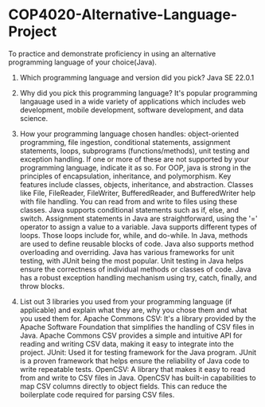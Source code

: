 # COP4020-Alternative-Language-Project
To practice and demonstrate proficiency in using an alternative programming language of your choice(Java).

1. Which programming language and version did you pick?
Java SE 22.0.1

2. Why did you pick this programming language?
It's popular programming langauage used in a wide variety of applications which includes web development, mobile development, software development, and data science.

3. How your programming language chosen handles: object-oriented programming, file ingestion, conditional statements, assignment statements, loops, subprograms (functions/methods), unit testing and exception handling. If one or more of these are not supported by your programming language, indicate it as so. 
For OOP, java is strong in the principles of encapsulation, inheritance, and polymorphism. Key features include classes, objects, inheritance, and abstraction. Classes like File, FileReader, FileWriter, BufferedReader, and BufferedWriter help with file handling. You can read from and write to files using these classes. Java supports conditional statements such as if, else, and switch. Assignment statements in Java are straightforward, using the '=' operator to assign a value to a variable. Java supports different types of loops. Those loops include for, while, and do-while. In Java, methods are used to define reusable blocks of code. Java also supports method overloading and overriding. Java has various frameworks for unit testing, with JUnit being the most popular. Unit testing in Java helps ensure the correctness of individual methods or classes of code. Java has a robust exception handling mechanism using try, catch, finally, and throw blocks.

4. List out 3 libraries you used from your programming language (if applicable) and explain what they are, why you chose them and what you used them for.
Apache Commons CSV: It's a library provided by the Apache Software Foundation that simplifies the handling of CSV files in Java. Apache Commons CSV provides a simple and intuitive API for reading and writing CSV data, making it easy to integrate into the project.
JUnit: Used it for testing framework for the Java program. JUnit is a proven framework that helps ensure the reliability of Java code to write repeatable tests.
OpenCSV: A library that makes it easy to read from and write to CSV files in Java. OpenCSV has built-in capabilities to map CSV columns directly to object fields. This can reduce the boilerplate code required for parsing CSV files.

